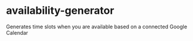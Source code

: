 # availability-generator
Generates time slots when you are available based on a connected Google Calendar
